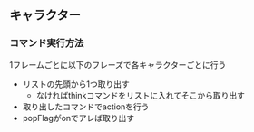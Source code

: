 ## キャラクター

### コマンド実行方法

1フレームごとに以下のフレーズで各キャラクターごとに行う

* リストの先頭から1つ取り出す
	* なければthinkコマンドをリストに入れてそこから取り出す
* 取り出したコマンドでactionを行う
* popFlagがonでアレば取り出す
